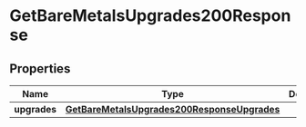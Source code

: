 

# GetBareMetalsUpgrades200Response


## Properties

| Name | Type | Description | Notes |
|------------ | ------------- | ------------- | -------------|
|**upgrades** | [**GetBareMetalsUpgrades200ResponseUpgrades**](GetBareMetalsUpgrades200ResponseUpgrades.md) |  |  [optional] |



